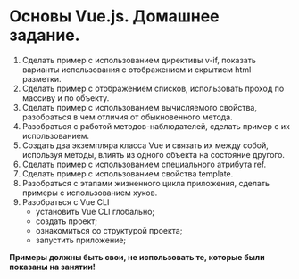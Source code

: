 # Основы Vue.js. Домашнее задание.

1) Сделать пример с использованием директивы v-if, показать
   варианты использования с отображением и скрытием html разметки.  
2) Сделать пример с отображением списков, использовать проход по
   массиву и по объекту.   
3) Сделать пример с использованием вычисляемого свойства,
   разобраться в чем отличия от обыкновенного метода.  
4) Разобраться с работой методов-наблюдателей, сделать пример с их
   использованием.  
5) Создать два экземпляра класса Vue и связать их между собой,
   используя методы, влиять из одного объекта на состояние другого.  
6) Сделать пример с использованием специального атрибута ref.  
7) Сделать пример с использованием свойства template.  
8) Разобраться с этапами жизненного цикла приложения, сделать
   примеры с использованием хуков.  
9) Разобраться с Vue CLI  
   - установить Vue CLI глобально;
   - создать проект;
   - ознакомиться со структурой проекта;
   - запустить приложение; 

**Примеры должны быть свои, не использовать те, которые были
показаны на занятии!**